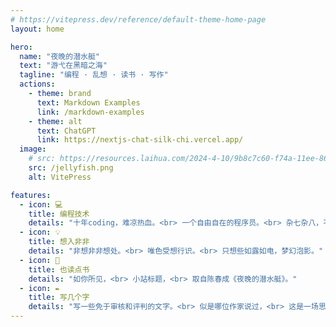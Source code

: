 ```yaml
---
# https://vitepress.dev/reference/default-theme-home-page
layout: home

hero:
  name: "夜晚的潜水艇"
  text: "游弋在黑暗之海"
  tagline: "编程 · 乱想 · 读书 · 写作"
  actions:
    - theme: brand
      text: Markdown Examples
      link: /markdown-examples
    - theme: alt
      text: ChatGPT
      link: https://nextjs-chat-silk-chi.vercel.app/
  image:
    # src: https://resources.laihua.com/2024-4-10/9b8c7c60-f74a-11ee-86b9-0b4304a20114nail.png
    src: /jellyfish.png
    alt: VitePress

features:
  - icon: 💻
    title: 编程技术
    details: "十年coding，难凉热血。<br> 一个自由自在的程序员。<br> 杂七杂八，不甚精湛，也堪堪够用。"
  - icon: 💡
    title: 想入非非
    details: "非想非非想处。<br> 唯色受想行识。<br> 只想些如露如电，梦幻泡影。"
  - icon: 📖
    title: 也读点书
    details: "如你所见，<br> 小站标题，<br> 取自陈春成《夜晚的潜水艇》。"
  - icon: ✒️
    title: 写几个字
    details: "写一些免于审核和评判的文字。<br> 似是哪位作家说过，<br> 这是一场思想的裸奔。"
---
```


<style>
  :root {
    --vp-home-hero-name-color: transparent;
    --vp-home-hero-name-background: -webkit-linear-gradient(120deg, #1c38c2 30%, #41d1ff);

    --vp-home-hero-image-background-image: linear-gradient(-45deg, #1c38c2 27%, #41d1ff 73%);
    --vp-home-hero-image-filter: blur(44px);
  }

  .image {
    display: none;
  }

  .dark {
    .image {
      display: block;
    }
  }

  @media (min-width: 640px) {
    :root {
      --vp-home-hero-image-filter: blur(56px);
    }
  }

  @media (min-width: 960px) {
    :root {
      --vp-home-hero-image-filter: blur(68px);
    }
  }
</style>

